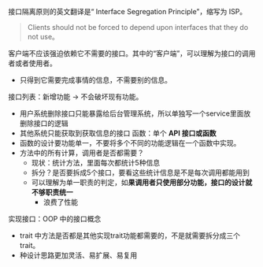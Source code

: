 接口隔离原则的英文翻译是“ Interface Segregation Principle”，缩写为 ISP。
>Clients should not be forced to depend upon interfaces that they do not use。

客户端不应该强迫依赖它不需要的接口。其中的“客户端”，可以理解为接口的调用者或者使用者。
- 只得到它需要完成事情的信息，不需要别的信息。

接口列表：新增功能 → 不会破坏现有功能。
- 用户系统删除接口只能暴露给后台管理系统，所以单独写一个service里面放删除接口的逻辑
- 其他系统只能获取到获取信息的接口
函数：单个 **API 接口或函数**
- 函数的设计要功能单一，不要将多个不同的功能逻辑在一个函数中实现。
- 方法中的所有计算，调用者是否都需要？
	- 现状：统计方法，里面每次都统计5种信息
	- 拆分？是否要拆成5个接口，要看这些统计信息是不是每次调用都能用到
	- 可以理解为单一职责的判定，如**果调用者只使用部分功能，接口的设计就不够职责统一**
		- 浪费了性能

实现接口：OOP 中的接口概念
- trait 中方法是否都是其他实现trait功能都需要的，不是就需要拆分成三个trait。
- 种设计思路更加灵活、易扩展、易复用